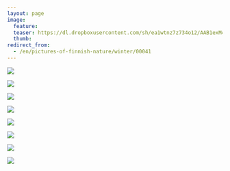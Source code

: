```yaml
---
layout: page
image:
  feature:
  teaser: https://dl.dropboxusercontent.com/sh/ea1wtnz7z734o12/AAB1exM4RLZEIUP3vDqmdDXQa/luontokuvat/talvi/2/DS42091-245px.jpg
  thumb:
redirect_from:
  - /en/pictures-of-finnish-nature/winter/00041
---
```


[![](https://dl.dropboxusercontent.com/sh/ea1wtnz7z734o12/AAD2ko0xn-hgelys0GsX1ym0a/luontokuvat/talvi/2/DS42090-800px.jpg)](https://dl.dropboxusercontent.com/sh/ea1wtnz7z734o12/AAAPQFffz1-T3FGfScnQj0MJa/luontokuvat/talvi/2/DS42090.jpg)

[![](https://dl.dropboxusercontent.com/sh/ea1wtnz7z734o12/AAAoo7jrqTBIedip5Khwl3hsa/luontokuvat/talvi/2/DS42091-800px.jpg)](https://dl.dropboxusercontent.com/sh/ea1wtnz7z734o12/AAB-YmguL4nJKfmhmlGrdpgWa/luontokuvat/talvi/2/DS42091.jpg)

[![](https://dl.dropboxusercontent.com/sh/ea1wtnz7z734o12/AADVXW11mLpaVVfQ1K3DRSSma/luontokuvat/talvi/2/DS42098-800px.jpg)](https://dl.dropboxusercontent.com/sh/ea1wtnz7z734o12/AAB0L2b6eJIJZOR9P9GdDiIqa/luontokuvat/talvi/2/DS42098.jpg)

[![](https://dl.dropboxusercontent.com/sh/ea1wtnz7z734o12/AACOdhpH2_6VZndKf-BDWZeua/luontokuvat/talvi/2/DS42100-800px.jpg)](https://dl.dropboxusercontent.com/sh/ea1wtnz7z734o12/AAAU3PNcgWcWMPe-P7snjNM6a/luontokuvat/talvi/2/DS42100.jpg)

[![](https://dl.dropboxusercontent.com/sh/ea1wtnz7z734o12/AAAg789CnPelsPwhNiZLtFkza/luontokuvat/talvi/2/DS42101-800px.jpg)](https://dl.dropboxusercontent.com/sh/ea1wtnz7z734o12/AAB35BzN0TrcwObTe6cxFBiYa/luontokuvat/talvi/2/DS42101.jpg)

[![](https://dl.dropboxusercontent.com/sh/ea1wtnz7z734o12/AAApGTlUAEUfygXal84sn1cwa/luontokuvat/talvi/2/DS42103-800px.jpg)](https://dl.dropboxusercontent.com/sh/ea1wtnz7z734o12/AABo7nh3I1Cg8nzIyC9cxf7Wa/luontokuvat/talvi/2/DS42103.jpg)

[![](https://dl.dropboxusercontent.com/sh/ea1wtnz7z734o12/AADAkDUDl8FwWylqFQmBOTCEa/luontokuvat/talvi/2/DS42104-800px.jpg)](https://dl.dropboxusercontent.com/sh/ea1wtnz7z734o12/AAA2GAe8RYVFaVNYsWuSfP4ea/luontokuvat/talvi/2/DS42104.jpg)

[![](https://dl.dropboxusercontent.com/sh/ea1wtnz7z734o12/AABdFChUFBcWtx7iPiUPwl1oa/luontokuvat/talvi/2/DS42106-800px.jpg)](https://dl.dropboxusercontent.com/sh/ea1wtnz7z734o12/AACEjzt4P2rknfSOEyWKNnkja/luontokuvat/talvi/2/DS42106.jpg)
